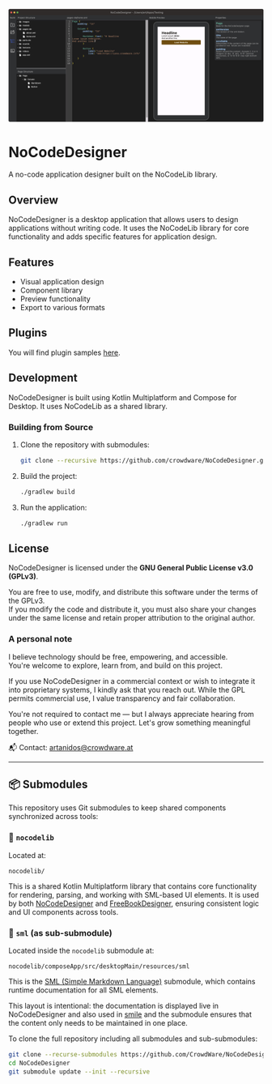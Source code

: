 ![Preview](desktop.png)
# NoCodeDesigner

A no-code application designer built on the NoCodeLib library.

## Overview

NoCodeDesigner is a desktop application that allows users to design applications without writing code. It uses the NoCodeLib library for core functionality and adds specific features for application design.

## Features

- Visual application design
- Component library
- Preview functionality
- Export to various formats

## Plugins
You will find plugin samples [here](https://github.com/CrowdWare/NoCodeDesignerPlugins).

## Development

NoCodeDesigner is built using Kotlin Multiplatform and Compose for Desktop. It uses NoCodeLib as a shared library.

### Building from Source

1. Clone the repository with submodules:
   ```bash
   git clone --recursive https://github.com/crowdware/NoCodeDesigner.git
   ```

2. Build the project:
   ```bash
   ./gradlew build
   ```

3. Run the application:
   ```bash
   ./gradlew run
   ```

## License

NoCodeDesigner is licensed under the **GNU General Public License v3.0 (GPLv3)**.

You are free to use, modify, and distribute this software under the terms of the GPLv3.  
If you modify the code and distribute it, you must also share your changes under the same license and retain proper attribution to the original author.

### A personal note

I believe technology should be free, empowering, and accessible.  
You're welcome to explore, learn from, and build on this project.

If you use NoCodeDesigner in a commercial context or wish to integrate it into proprietary systems, I kindly ask that you reach out. While the GPL permits commercial use, I value transparency and fair collaboration.

You're not required to contact me — but I always appreciate hearing from people who use or extend this project. Let's grow something meaningful together.

📬 Contact: [artanidos@crowdware.at](mailto:artanidos@crowdware.at)  

---

## 📦 Submodules

This repository uses Git submodules to keep shared components synchronized across tools:

### 🧩 `nocodelib`

Located at:

```
nocodelib/
```

This is a shared Kotlin Multiplatform library that contains core functionality for rendering, parsing, and working with SML-based UI elements. It is used by both [NoCodeDesigner](https://github.com/CrowdWare/NoCodeDesigner) and [FreeBookDesigner](https://github.com/CrowdWare/FreeBookDesigner), ensuring consistent logic and UI components across tools.

### 📘 `sml` (as sub-submodule)

Located inside the `nocodelib` submodule at:

```
nocodelib/composeApp/src/desktopMain/resources/sml
```

This is the [SML (Simple Markdown Language)](https://github.com/CrowdWare/sml) submodule, which contains runtime documentation for all SML elements.

This layout is intentional: the documentation is displayed live in NoCodeDesigner and also used in [smile](https://github.com/CrowdWare/smile) and the submodule ensures that the content only needs to be maintained in one place.

To clone the full repository including all submodules and sub-submodules:

```bash
git clone --recurse-submodules https://github.com/CrowdWare/NoCodeDesigner.git
cd NoCodeDesigner
git submodule update --init --recursive
```
